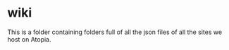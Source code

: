# wiki
This is a folder containing folders full of all the json files of all the sites we host on Atopia.

